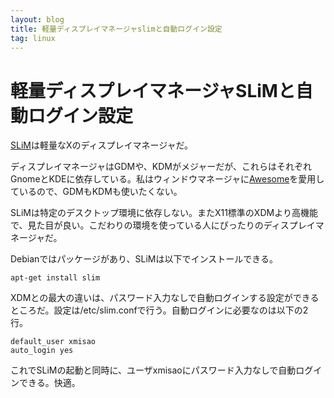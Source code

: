 ```yaml
---
layout: blog
title: 軽量ディスプレイマネージャslimと自動ログイン設定
tag: linux
---
```


# 軽量ディスプレイマネージャSLiMと自動ログイン設定

[SLiM](http://slim.berlios.de/)は軽量なXのディスプレイマネージャだ。

ディスプレイマネージャはGDMや、KDMがメジャーだが、これらはそれぞれGnomeとKDEに依存している。私はウィンドウマネージャに[Awesome](http://awesome.naquadah.org/)を愛用しているので、GDMもKDMも使いたくない。

SLiMは特定のデスクトップ環境に依存しない。またX11標準のXDMより高機能で、見た目が良い。こだわりの環境を使っている人にぴったりのディスプレイマネージャだ。

Debianではパッケージがあり、SLiMは以下でインストールできる。

    apt-get install slim

XDMとの最大の違いは、パスワード入力なしで自動ログインする設定ができるところだ。設定は/etc/slim.confで行う。自動ログインに必要なのは以下の2行。

    default_user xmisao
    auto_login yes

これでSLiMの起動と同時に、ユーザxmisaoにパスワード入力なしで自動ログインできる。快適。

